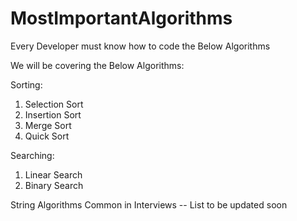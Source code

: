 # MostImportantAlgorithms
Every Developer must know how to code the Below Algorithms

We will be covering the Below Algorithms:

Sorting:
1. Selection Sort
2. Insertion Sort
3. Merge Sort
4. Quick Sort

Searching:
1. Linear Search
2. Binary Search

String Algorithms Common in Interviews
  -- List to be updated soon
